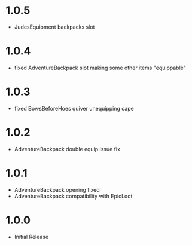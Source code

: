 # 1.0.5
* JudesEquipment backpacks slot

# 1.0.4
* fixed AdventureBackpack slot making some other items "equippable"

# 1.0.3
* fixed BowsBeforeHoes quiver unequipping cape

# 1.0.2
* AdventureBackpack double equip issue fix

# 1.0.1
* AdventureBackpack opening fixed
* AdventureBackpack compatibility with EpicLoot

# 1.0.0
 * Initial Release